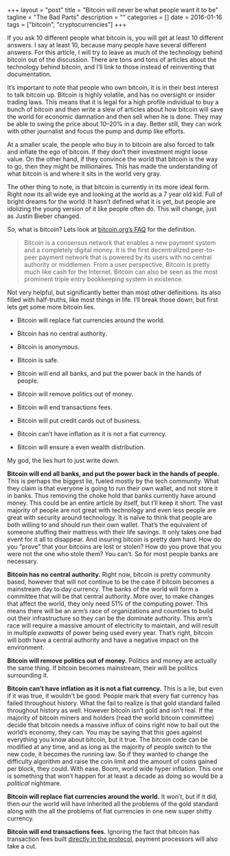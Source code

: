 +++
layout = "post"
title = "Bitcoin will never be what people want it to be"
tagline = "The Bad Parts"
description = ""
categories = []
date = 2016-01-16
tags = ["bitcoin", "cryptocurrencies"]
+++


If you ask 10 different people what bitcoin is, you will get at least 10 different answers. I say at least 10, because many people have several different answers. For 
this article, I will try to leave as much of the technology behind bitcoin out of the discussion. There are tons and tons of articles about the technology behind 
bitcoin, and I’ll link to those instead of reinventing that documentation.

It’s important to note that people who own bitcoin, it is in their best interest to talk bitcoin up. Bitcoin is highly volatile, and has no oversight or insider trading 
laws. This means that it is legal for a high profile individual to buy a bunch of bitcoin and then write a slew of articles about how bitcoin will save the world for 
economic damnation and then sell when he is done. They may be able to swing the price about 10–20% in a day. Better still, they can work with other journalist and focus 
the pump and dump like efforts.

At a smaller scale, the people who buy in to bitcoin are also forced to talk and inflate the ego of bitcoin. If they don’t their investment might loose value. On the 
other hand, if they convince the world that bitcoin is the way to go, then they might be millionaires. This has made the understanding of what bitcoin is and where it 
sits in the world very gray.

The other thing to note, is that bitcoin is currently in its more ideal form. Right now its all wide eye and looking at the world as a 7 year old kid. Full of bright 
dreams for the world. It hasn’t defined what it is yet, but people are idolizing the young version of it like people often do. This will change, just as Justin Bieber 
changed.

So, what is bitcoin? Lets look at [bitcoin.org’s FAQ](https://bitcoin.org/en/faq#what-is-bitcoin) for the definition.

> Bitcoin is a consensus network that enables a new payment system and a completely digital money. It is the first decentralized peer-to-peer payment network that is 
powered by its users with no central authority or middlemen. From a user perspective, Bitcoin is pretty much like cash for the Internet. Bitcoin can also be seen as the 
most prominent triple entry bookkeeping system in existence.

Not very helpful, but significantly better than most other definitions. Its also filled with half-truths, like most things in life. I’ll break those down, but first 
lets get some more bitcoin lies.

* Bitcoin will replace fiat currencies around the world.

* Bitcoin has no central authority.

* Bitcoin is anonymous.

* Bitcoin is safe.

* Bitcoin will end all banks, and put the power back in the hands of people.

* Bitcoin will remove politics out of money.

* Bitcoin will end transactions fees.

* Bitcoin will put credit cards out of business.

* Bitcoin can’t have inflation as it is not a fiat currency.

* Bitcoin will ensure a even wealth distribution.

My god, the lies hurt to just write down.

**Bitcoin will end all banks, and put the power back in the hands of people.** This is perhaps the biggest lie, fueled mostly by the tech community. What they claim is 
that everyone is going to run their own wallet, and not store it in banks. Thus removing the choke hold that banks currently have around money. This could be an entire 
article by itself, but I’ll keep it short. The vast majority of people are not great with technology and even less people are great with security around technology. It 
is naïve to think that people are both willing to and should run their own wallet. That’s the equivalent of someone stuffing their mattress with their life savings. It 
only takes one bad event for it all to disappear. And insuring bitcoin is pretty dam hard. How do you “prove” that your bitcoins are lost or stolen? How do you prove 
that you were not the one who stole them? You can’t. So for most people banks are necessary.

**Bitcoin has no central authority.** Right now, bitcoin is pretty community based, however that will not continue to be the case if bitcoin becomes a mainstream day to 
day currency. The banks of the world will form a committee that will be that central authority. More over, to make changes that affect the world, they only need 51% of 
the computing power. This means there will be an arm’s race of organizations and countries to build out their infrastructure so they can be the dominate authority. This 
arm’s race will require a massive amount of electricity to maintain, and will result in multiple *exawatts* of power being used every year. That’s right, bitcoin will 
both have a central authority and have a negative impact on the environment.

**Bitcoin will remove politics out of money.** Politics and money are actually the same thing. If bitcoin becomes mainstream, their will be politics surrounding it.

**Bitcoin can’t have inflation as it is not a fiat currency.** This is a lie, but even if it was true, it wouldn’t be good. People mark that every fiat currency has 
failed throughout history. What the fail to realize is that gold standard failed throughout history as well. However bitcoin isn’t gold and isn’t real. If the majority 
of bitcoin miners and holders (read the world bitcoin committee) decide that bitcoin needs a massive influx of coins right now to bail out the world’s economy, they 
can. You may be saying that this goes against everything you know about bitcoin, but it true. The bitcoin code can be modified at any time, and as long as the majority 
of people switch to the new code, it becomes the running law. So if they wanted to change the difficulty algorithm and raise the coin limit and the amount of coins 
gained per block, they could. With ease. Boom, world wide hyper inflation. This one is something that won’t happen for at least a decade as doing so would be a 
*political* nightmare.

**Bitcoin will replace fiat currencies around the world.** It won’t, but if it did, then our the world will have inherited all the problems of the gold standard along 
with the all the problems of fiat currencies in one new super shitty currency.

**Bitcoin will end transactions fees.** Ignoring the fact that bitcoin has transaction fees built [directly in the 
protocol](https://en.bitcoin.it/wiki/Transaction_fees), payment processors will also take a cut.

